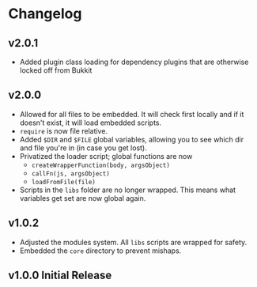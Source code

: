 # Changelog
## v2.0.1
- Added plugin class loading for dependency plugins that are otherwise locked off from Bukkit
## v2.0.0
- Allowed for all files to be embedded. It will check first locally and if it doesn't exist, it will load embedded scripts.
- `require` is now file relative.
- Added `$DIR` and `$FILE` global variables, allowing you to see which dir and file you're in (in case you get lost).
- Privatized the loader script; global functions are now
    - `createWrapperFunction(body, argsObject)`
    - `callFn(js, argsObject)`
    - `loadFromFile(file)`
- Scripts in the `libs` folder are no longer wrapped. This means what variables get set are now global again.

## v1.0.2
- Adjusted the modules system. All `libs` scripts are wrapped for safety.
- Embedded the `core` directory to prevent mishaps.

## v1.0.0 Initial Release
